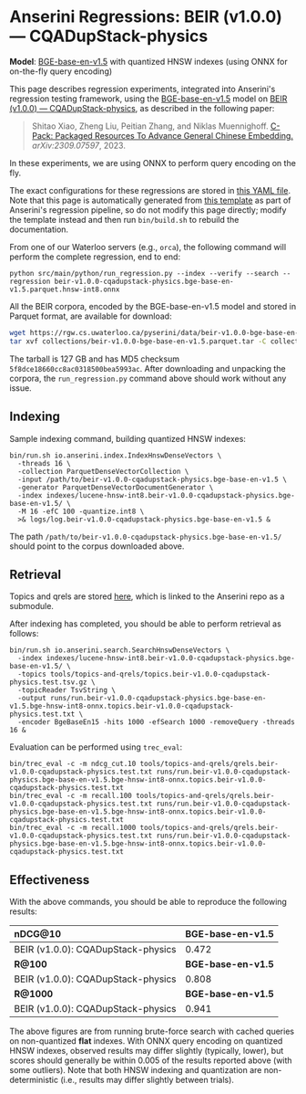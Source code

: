 # Anserini Regressions: BEIR (v1.0.0) &mdash; CQADupStack-physics

**Model**: [BGE-base-en-v1.5](https://huggingface.co/BAAI/bge-base-en-v1.5) with quantized HNSW indexes (using ONNX for on-the-fly query encoding)

This page describes regression experiments, integrated into Anserini's regression testing framework, using the [BGE-base-en-v1.5](https://huggingface.co/BAAI/bge-base-en-v1.5) model on [BEIR (v1.0.0) &mdash; CQADupStack-physics](http://beir.ai/), as described in the following paper:

> Shitao Xiao, Zheng Liu, Peitian Zhang, and Niklas Muennighoff. [C-Pack: Packaged Resources To Advance General Chinese Embedding.](https://arxiv.org/abs/2309.07597) _arXiv:2309.07597_, 2023.

In these experiments, we are using ONNX to perform query encoding on the fly.

The exact configurations for these regressions are stored in [this YAML file](../../src/main/resources/regression/beir-v1.0.0-cqadupstack-physics.bge-base-en-v1.5.parquet.hnsw-int8.onnx.yaml).
Note that this page is automatically generated from [this template](../../src/main/resources/docgen/templates/beir-v1.0.0-cqadupstack-physics.bge-base-en-v1.5.parquet.hnsw-int8.onnx.template) as part of Anserini's regression pipeline, so do not modify this page directly; modify the template instead and then run `bin/build.sh` to rebuild the documentation.

From one of our Waterloo servers (e.g., `orca`), the following command will perform the complete regression, end to end:

```
python src/main/python/run_regression.py --index --verify --search --regression beir-v1.0.0-cqadupstack-physics.bge-base-en-v1.5.parquet.hnsw-int8.onnx
```

All the BEIR corpora, encoded by the BGE-base-en-v1.5 model and stored in Parquet format, are available for download:

```bash
wget https://rgw.cs.uwaterloo.ca/pyserini/data/beir-v1.0.0-bge-base-en-v1.5.parquet.tar -P collections/
tar xvf collections/beir-v1.0.0-bge-base-en-v1.5.parquet.tar -C collections/
```

The tarball is 127 GB and has MD5 checksum `5f8dce18660cc8ac0318500bea5993ac`.
After downloading and unpacking the corpora, the `run_regression.py` command above should work without any issue.

## Indexing

Sample indexing command, building quantized HNSW indexes:

```
bin/run.sh io.anserini.index.IndexHnswDenseVectors \
  -threads 16 \
  -collection ParquetDenseVectorCollection \
  -input /path/to/beir-v1.0.0-cqadupstack-physics.bge-base-en-v1.5 \
  -generator ParquetDenseVectorDocumentGenerator \
  -index indexes/lucene-hnsw-int8.beir-v1.0.0-cqadupstack-physics.bge-base-en-v1.5/ \
  -M 16 -efC 100 -quantize.int8 \
  >& logs/log.beir-v1.0.0-cqadupstack-physics.bge-base-en-v1.5 &
```

The path `/path/to/beir-v1.0.0-cqadupstack-physics.bge-base-en-v1.5/` should point to the corpus downloaded above.

## Retrieval

Topics and qrels are stored [here](https://github.com/castorini/anserini-tools/tree/master/topics-and-qrels), which is linked to the Anserini repo as a submodule.

After indexing has completed, you should be able to perform retrieval as follows:

```
bin/run.sh io.anserini.search.SearchHnswDenseVectors \
  -index indexes/lucene-hnsw-int8.beir-v1.0.0-cqadupstack-physics.bge-base-en-v1.5/ \
  -topics tools/topics-and-qrels/topics.beir-v1.0.0-cqadupstack-physics.test.tsv.gz \
  -topicReader TsvString \
  -output runs/run.beir-v1.0.0-cqadupstack-physics.bge-base-en-v1.5.bge-hnsw-int8-onnx.topics.beir-v1.0.0-cqadupstack-physics.test.txt \
  -encoder BgeBaseEn15 -hits 1000 -efSearch 1000 -removeQuery -threads 16 &
```

Evaluation can be performed using `trec_eval`:

```
bin/trec_eval -c -m ndcg_cut.10 tools/topics-and-qrels/qrels.beir-v1.0.0-cqadupstack-physics.test.txt runs/run.beir-v1.0.0-cqadupstack-physics.bge-base-en-v1.5.bge-hnsw-int8-onnx.topics.beir-v1.0.0-cqadupstack-physics.test.txt
bin/trec_eval -c -m recall.100 tools/topics-and-qrels/qrels.beir-v1.0.0-cqadupstack-physics.test.txt runs/run.beir-v1.0.0-cqadupstack-physics.bge-base-en-v1.5.bge-hnsw-int8-onnx.topics.beir-v1.0.0-cqadupstack-physics.test.txt
bin/trec_eval -c -m recall.1000 tools/topics-and-qrels/qrels.beir-v1.0.0-cqadupstack-physics.test.txt runs/run.beir-v1.0.0-cqadupstack-physics.bge-base-en-v1.5.bge-hnsw-int8-onnx.topics.beir-v1.0.0-cqadupstack-physics.test.txt
```

## Effectiveness

With the above commands, you should be able to reproduce the following results:

| **nDCG@10**                                                                                                  | **BGE-base-en-v1.5**|
|:-------------------------------------------------------------------------------------------------------------|-----------|
| BEIR (v1.0.0): CQADupStack-physics                                                                           | 0.472     |
| **R@100**                                                                                                    | **BGE-base-en-v1.5**|
| BEIR (v1.0.0): CQADupStack-physics                                                                           | 0.808     |
| **R@1000**                                                                                                   | **BGE-base-en-v1.5**|
| BEIR (v1.0.0): CQADupStack-physics                                                                           | 0.941     |

The above figures are from running brute-force search with cached queries on non-quantized **flat** indexes.
With ONNX query encoding on quantized HNSW indexes, observed results may differ slightly (typically, lower), but scores should generally be within 0.005 of the results reported above (with some outliers).
Note that both HNSW indexing and quantization are non-deterministic (i.e., results may differ slightly between trials).
